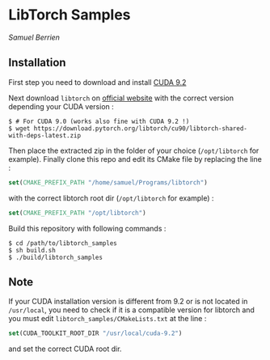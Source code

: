 # LibTorch Samples

*Samuel Berrien*

## Installation

First step you need to download and install [CUDA 9.2](https://developer.nvidia.com/cuda-92-download-archive)

Next download `libtorch` on [official website](https://pytorch.org/) with the correct version depending your CUDA version :
```
$ # For CUDA 9.0 (works also fine with CUDA 9.2 !)
$ wget https://download.pytorch.org/libtorch/cu90/libtorch-shared-with-deps-latest.zip
```
Then place the extracted zip in the folder of your choice (`/opt/libtorch` for example).
Finally clone this repo and edit its CMake file by replacing the line :
```cmake
set(CMAKE_PREFIX_PATH "/home/samuel/Programs/libtorch")
```
with the correct libtorch root dir (`/opt/libtorch` for example) :
```cmake
set(CMAKE_PREFIX_PATH "/opt/libtorch")
```

Build this repository with following commands :
```
$ cd /path/to/libtorch_samples
$ sh build.sh
$ ./build/libtorch_samples
```

## Note
If your CUDA installation version is different from 9.2 or is not located in `/usr/local`, you need to check if it is a compatible version for libtorch 
and you must edit `libtorch_samples/CMakeLists.txt` at the line :
```cmake
set(CUDA_TOOLKIT_ROOT_DIR "/usr/local/cuda-9.2")
```
and set the correct CUDA root dir.